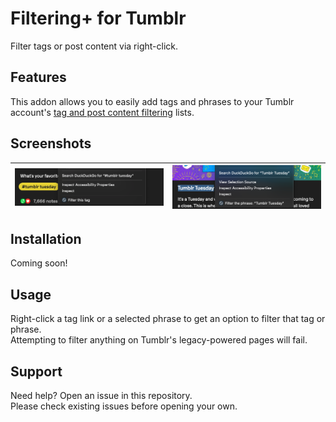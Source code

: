# Filtering+ for Tumblr
Filter tags or post content via right-click.

## Features
This addon allows you to easily add tags and phrases to your Tumblr account's [tag and post content filtering](https://tumblr.zendesk.com/hc/articles/115015814708-Tag-and-Post-Content-Filtering) lists.

## Screenshots

| ![](https://github.com/AprilSylph/Filtering-Plus/raw/firefox/assets/Filter%20this%20tag.png) | ![](https://github.com/AprilSylph/Filtering-Plus/raw/firefox/assets/Filter%20the%20phrase.png) |
| --- | --- |

## Installation
Coming soon!

## Usage
Right-click a tag link or a selected phrase to get an option to filter that tag or phrase.  
Attempting to filter anything on Tumblr's legacy-powered pages will fail.

## Support
Need help? Open an issue in this repository.  
Please check existing issues before opening your own.
